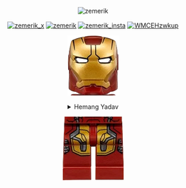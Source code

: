<p align="center"> <img src="https://komarev.com/ghpvc/?username=zemerik&label=Profile%20views&color=0e75b6&style=flat" alt="zemerik" /> </p>

<p align = "center">
<a href="https://twitter.com/zemerik_x" target="_blank"><img align="center" src="https://raw.githubusercontent.com/rahuldkjain/github-profile-readme-generator/master/src/images/icons/Social/twitter.svg" alt="zemerik_x" height="30" width="40" /></a>
<a href="https://linkedin.com/in/zemerik" target="_blank"><img align="center" src="https://raw.githubusercontent.com/rahuldkjain/github-profile-readme-generator/master/src/images/icons/Social/linked-in-alt.svg" alt="zemerik" height="30" width="40" /></a>
<a href="https://instagram.com/zemerik_69_" target="_blank"><img align="center" src="https://raw.githubusercontent.com/rahuldkjain/github-profile-readme-generator/master/src/images/icons/Social/instagram.svg" alt="zemerik_insta" height="30" width="40" /></a>
<a href="https://discord.gg/WMCEHzwkup" target="_blank"><img align="center" src="https://raw.githubusercontent.com/rahuldkjain/github-profile-readme-generator/master/src/images/icons/Social/discord.svg" alt="WMCEHzwkup" height="30" width="40" /></a>
</p>

<p align = "center"><img src = "assets/ironman-head.png"></p>

<div align = "center">
  <details close>
    <summary>
      Hemang Yadav
    </summary>

![Banner](assets/banner_github.png)

<details close>
  <summary>
    About me:
  </summary>

![About](assets/About2.gif)

</details>

<details>
  <summary>
    Tech Stack
  </summary>

<br>

![Tech Stack](assets/tools.svg)

</details>

<details>
  <summary>
    My Stats:
  </summary>

![Github Stats](https://github-readme-stats.vercel.app/api?username=zemerik&show_icons=true&theme=cobalt&locale=en)  

</details>

<details>
  <summary>
    Current Status:
  </summary>

![Status](https://lanyard-profile-readme.vercel.app/api/1018816958587748383?showDisplayName=true&bg=141321&idleMessage=Let%27s%20Chat%20on%20Discord)

</details>

</details>
</div>

<p align = "center"><img src = "assets/ironman-legs.png"></p>

